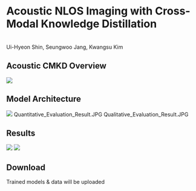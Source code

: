 # Acoustic NLOS Imaging with Cross-Modal Knowledge Distillation
<br>
Ui-Hyeon Shin, Seungwoo Jang, Kwangsu Kim

Acoustic CMKD Overview
-
![](https://github.com/shineh96/Acoustic-NLOS-CMKD.gitustic-NLOS-CMKD/raw/master/png/CMKD_Overview.JPG)

Model Architecture
-
![](https://github.com/shineh96/Acoustic-NLOS-CMKD.gitustic-NLOS-CMKD/raw/master/png/Model_Architecture.JPG)
Quantitative_Evaluation_Result.JPG
Qualitative_Evaluation_Result.JPG

Results
-
![](https://github.com/shineh96/Acoustic-NLOS-CMKD.gitustic-NLOS-CMKD/raw/master/png/Quantitative_Evaluation_Result.JPG)
![](https://github.com/shineh96/Acoustic-NLOS-CMKD.gitustic-NLOS-CMKD/raw/master/png/Qualitative_Evaluation_Result.JPG)

Download
-
Trained models & data will be uploaded